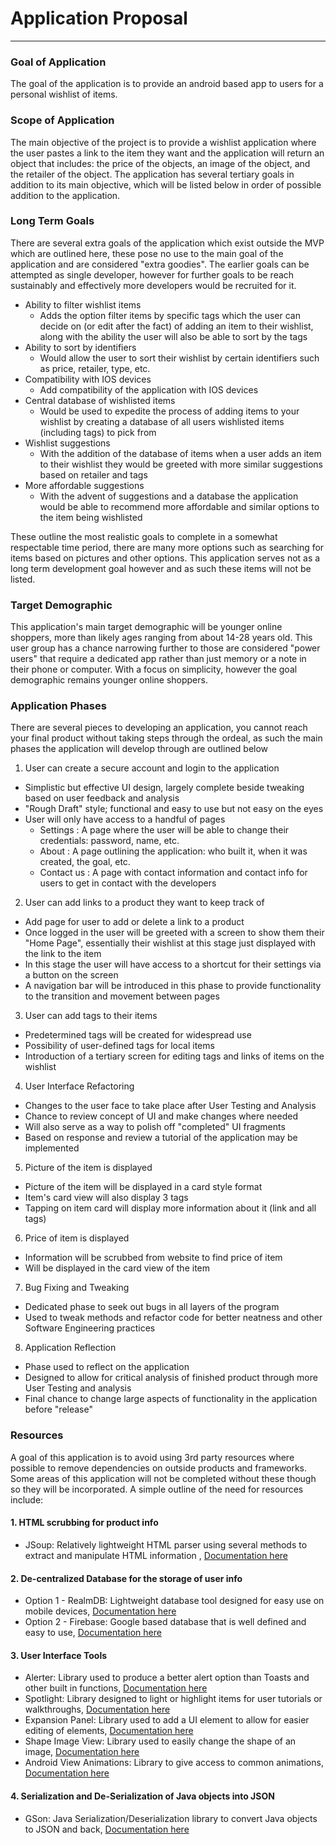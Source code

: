 # Application Proposal
***
### Goal of Application

The goal of the application is to provide an android based app to users for a personal wishlist of items.

### Scope of Application

The main objective of the project is to provide a wishlist application where the user pastes a link to the item they want and the application will return an object that includes: the price of the objects, an image of the object, and the retailer of the object. The application has several tertiary goals in addition to its main objective, which will be listed below in order of possible addition to the application.

### Long Term Goals

There are several extra goals of the application which exist outside the MVP which are outlined here, these pose no use to the main goal of the application and are considered "extra goodies". The earlier goals can be attempted as single developer, however for further goals to be reach sustainably and effectively more developers would be recruited for it.

- Ability to filter wishlist items
  - Adds the option filter items by specific tags which the user can decide on (or edit after the fact) of adding an item to their wishlist, along with the ability the user will also be able to sort by the tags
- Ability to sort by identifiers
  - Would allow the user to sort their wishlist by certain identifiers such as price, retailer, type, etc.
- Compatibility with IOS devices
  - Add compatibility of the application with IOS devices
- Central database of wishlisted items
  - Would be used to expedite the process of adding items to your wishlist by creating a database of all users wishlisted items (including tags) to pick from
- Wishlist suggestions
  - With the addition of the database of items when a user adds an item to their wishlist they would be greeted with more similar suggestions based on retailer and tags
- More affordable suggestions
  - With the advent of suggestions and a database the application would be able to recommend more affordable and similar options to the item being wishlisted

These outline the most realistic goals to complete in a somewhat respectable time period, there are many more options such as searching for items based on pictures and other options. This application serves not as a long term development goal however and as such these items will not be listed.

### Target Demographic

This application's main target demographic will be younger online shoppers, more than likely ages ranging from about 14-28 years old. This user group has a chance narrowing further to those are considered "power users" that require a dedicated app rather than just memory or a note in their phone or computer. With a focus on simplicity, however the goal demographic remains younger online shoppers.

### Application Phases

There are several pieces to developing an application, you cannot reach your final product without taking steps through the ordeal, as such the main phases the application will develop through are outlined below

1. User can create a secure account and login to the application
  - Simplistic but effective UI design, largely complete beside tweaking based on user feedback and analysis
  - "Rough Draft" style; functional and easy to use but not easy on the eyes
  - User will only have access to a handful of pages
    - Settings : A page where the user will be able to change their credentials: password, name, etc.
    - About : A page outlining the application: who built it, when it was created, the goal, etc.
    - Contact us : A page with contact information and contact info for users to get in contact with the developers
2. User can add links to a product they want to keep track of
  - Add page for user to add or delete a link to a product
  - Once logged in the user will be greeted with a screen to show them their "Home Page", essentially their wishlist at this stage just displayed with the link to the item
  - In this stage the user will have access to a shortcut for their settings via a button on the screen
  - A navigation bar will be introduced in this phase to provide functionality to the transition and movement between pages
3. User can add tags to their items
  - Predetermined tags will be created for widespread use
  - Possibility of user-defined tags for local items
  - Introduction of a tertiary screen for editing tags and links of items on the wishlist
4. User Interface Refactoring
  - Changes to the user face to take place after User Testing and Analysis
  - Chance to review concept of UI and make changes where needed
  - Will also serve as a way to polish off "completed" UI fragments
  - Based on response and review a tutorial of the application may be implemented
5. Picture of the item is displayed
  - Picture of the item will be displayed in a card style format
  - Item's card view will also display 3 tags
  - Tapping on item card will display more information about it (link and all tags)
6. Price of item is displayed
  - Information will be scrubbed from website to find price of item
  - Will be displayed in the card view of the item
7. Bug Fixing and Tweaking
  - Dedicated phase to seek out bugs in all layers of the program
  - Used to tweak methods and refactor code for better neatness and other Software Engineering practices
8. Application Reflection
  - Phase used to reflect on the application
  - Designed to allow for critical analysis of finished product through more User Testing and analysis
  - Final chance to change large aspects of functionality in the application before "release"

### Resources

A goal of this application is to avoid using 3rd party resources where possible to remove dependencies on outside products and frameworks. Some areas of this application will not be completed without these though so they will be incorporated. A simple outline of the need for resources include:
#### 1. HTML scrubbing for product info
- JSoup: Relatively lightweight HTML parser using several methods to extract and manipulate HTML information , [Documentation here](https://jsoup.org/)

#### 2. De-centralized Database for the storage of user info
- Option 1 -  RealmDB: Lightweight database tool designed for easy use on mobile devices, [Documentation here](https://realm.io/docs)
- Option 2 - Firebase: Google based database that is well defined and easy to use, [Documentation here](https://firebase.google.com/docs)

#### 3. User Interface Tools
- Alerter: Library used to produce a better alert option than Toasts and other built in functions, [Documentation here](https://github.com/Tapadoo/Alerter)
- Spotlight: Library designed to light or highlight items for user tutorials or walkthroughs, [Documentation here](https://github.com/TakuSemba/Spotlight)
- Expansion Panel: Library used to add a UI element to allow for easier editing of elements, [Documentation here](https://github.com/florent37/ExpansionPanel)
- Shape Image View: Library used to easily change the shape of an image, [Documentation here](https://github.com/siyamed/android-shape-imageview)
- Android View Animations: Library to give access to common animations, [Documentation here](https://github.com/daimajia/AndroidViewAnimations)

#### 4. Serialization and De-Serialization of Java objects into JSON
- GSon: Java Serialization/Deserialization library to convert Java objects to JSON and back, [Documentation here](https://github.com/google/gson)
